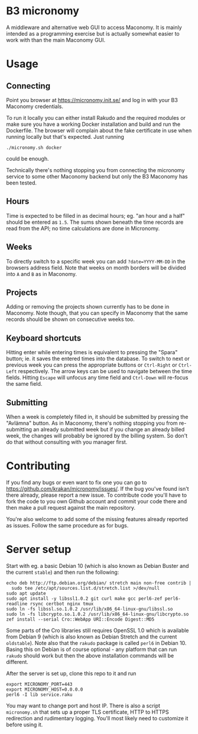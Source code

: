 # B3 micronomy

A middleware and alternative web GUI to access Maconomy. It is mainly
intended as a programming exercise but is actually somewhat easier to
work with than the main Maconomy GUI.

# Usage

## Connecting

Point you browser at https://micronomy.init.se/ and log in with your
B3 Maconomy credentials.

To run it locally you can either install Rakudo and the required
modules or make sure you have a working Docker installation and build
and run the Dockerfile. The browser will complain about the fake
certificate in use when running locally but that's expected. Just
running

```
./micronomy.sh docker
```

could be enough.


Technically there's nothing stopping you from connecting the micronomy
service to some other Maconomy backend but only the B3 Maconomy has
been tested.

## Hours

Time is expected to be filled in as decimal hours; eg. "an hour and a
half" should be entered as `1.5`. The sums shown beneath the time
records are read from the API; no time calculations are done in
Micronomy.

## Weeks

To directly switch to a specific week you can add `?date=YYYY-MM-DD`
in the browsers address field. Note that weeks on month borders will
be divided into `A` and `B` as in Maconomy.

## Projects

Adding or removing the projects shown currently has to be done in
Maconomy. Note though, that you can specify in Maconomy that the same
records should be shown on consecutive weeks too.

## Keyboard shortcuts

Hitting enter while entering times is equivalent to pressing the
"Spara" button; ie. it saves the entered times into the database. To
switch to next or previous week you can press the appropriate buttons
or `Ctrl-Right` or `Ctrl-Left` respectively. The arrow keys can be
used to navigate between the time fields. Hitting `Escape` will
unfocus any time field and `Ctrl-Down` will re-focus the same field.

## Submitting

When a week is completely filled in, it should be submitted by
pressing the "Avlämna" button. As in Maconomy, there's nothing
stopping you from re-submitting an already submitted week but if you
change an already billed week, the changes will probably be ignored by
the billing system. So don't do that without consulting with you
manager first.

# Contributing

If you find any bugs or even want to fix one you can go to
https://github.com/krakan/micronomy/issues/. If the bug you've found
isn't there already, please report a new issue. To contribute code
you'll have to fork the code to you own Github account and commit your
code there and then make a pull request against the main repository.

You're also welcome to add some of the missing features already
reported as issues. Follow the same procedure as for bugs.

# Server setup

Start with eg. a basic Debian 10 (which is also known as Debian Buster
and the current `stable`) and then run the following:

```
echo deb http://ftp.debian.org/debian/ stretch main non-free contrib |
  sudo tee /etc/apt/sources.list.d/stretch.list >/dev/null
sudo apt update
sudo apt install -y libssl1.0.2 git curl make gcc perl6-zef perl6-readline rsync certbot nginx tmux
sudo ln -fs libssl.so.1.0.2 /usr/lib/x86_64-linux-gnu/libssl.so
sudo ln -fs libcrypto.so.1.0.2 /usr/lib/x86_64-linux-gnu/libcrypto.so
zef install --serial Cro::WebApp URI::Encode Digest::MD5
```

Some parts of the Cro libraries still requires OpenSSL 1.0 which is
available from Debian 9 (which is also known as Debian Stretch and the
current `oldstable`). Note also that the `rakudo` package is called
`perl6` in Debian 10. Basing this on Debian is of course optional -
any platform that can run `rakudo` should work but then the above
installation commands will be different.

After the server is set up, clone this repo to it and run

```
export MICRONOMY_PORT=443
export MICRONOMY_HOST=0.0.0.0
perl6 -I lib service.raku
```

You may want to change port and host IP. There is also a script
`micronomy.sh` that sets up a proper TLS certificate, HTTP to HTTPS
redirection and rudimentary logging. You'll most likely need to
customize it before using it.
